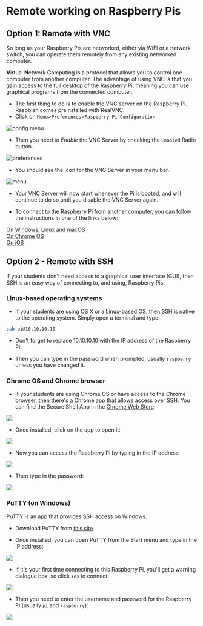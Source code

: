 # Remote working on Raspberry Pis

## Option 1: Remote with VNC

So long as your Raspberry Pis are networked, either via WiFi or a network switch, you can operate them remotely from any existing networked computer.

**V**irtual **N**etwork **C**omputing is a protocol that allows you to control one computer from another computer. The advantage of using VNC is that you gain access to the full desktop of the Raspberry Pi, meaning you can use graphical programs from the connected computer.

- The first thing to do is to enable the VNC server on the Raspberry Pi. Raspbian comes preinstalled with RealVNC.
- Click on `Menu`>`Preferences`>`Raspberry Pi Configuration`

![config menu](images/config.png)

- Then you need to *Enable* the VNC Server by checking the `Enabled` Radio button.

![preferences](images/preferences.png)

- You should see the icon for the VNC Server in your menu bar.

![menu](images/menu.png)

- Your VNC Server will now start whenever the Pi is booted, and will continue to do so until you disable the VNC Server again.

- To connect to the Raspberry Pi from another computer, you can follow the instructions in one of the links below:

[On Windows, Linux and macOS](vnc-windows.md)  
[On Chrome OS](vnc-chromeos.md)  
[On iOS](vnc-ios.md)  

## Option 2 - Remote with SSH

If your students don't need access to a graphical user interface (GUI), then SSH is an easy way of connecting to, and using, Raspberry Pis.

### Linux-based operating systems

- If your students are using OS X or a Linux-based OS, then SSH is native to the operating system. Simply open a terminal and type:

``` bash
ssh pi@10.10.10.10
```

- Don't forget to replace 10.10.10.10 with the IP address of the Raspberry Pi.

- Then you can type in the password when prompted, usually `raspberry` unless you have changed it.

### Chrome OS and Chrome browser

- If your students are using Chrome OS or have access to the Chrome browser, then there's a Chrome app that allows access over SSH. You can find the Secure Shell App in the [Chrome Web Store](https://chrome.google.com/webstore/detail/secure-shell/pnhechapfaindjhompbnflcldabbghjo?hl=en).

![](images/chrome-ssh.png)

- Once installed, click on the app to open it:

![](images/chrome-ssh1.png)

- Now you can access the Raspberry Pi by typing in the IP address:

![](images/chrome-ssh2.png)

- Then type in the password:

![](images/chrome-ssh3.png)

### PuTTY (on Windows)

PuTTY is an app that provides SSH access on Windows.

- Download PuTTY from [this site](http://www.chiark.greenend.org.uk/~sgtatham/putty/download.html).

- Once installed, you can open PuTTY from the Start menu and type in the IP address:

![](images/ssh-win.png)

- If it's your first time connecting to this Raspberry Pi, you'll get a warning dialogue box, so click `Yes` to connect:

![](images/ssh-win2.png)

- Then you need to enter the username and password for the Raspberry Pi (usually `pi` and `raspberry`):

![](images/ssh-win3.png)
